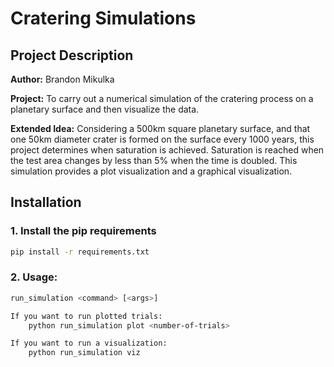 # Cratering Simulations

## Project Description

**Author:**
    Brandon Mikulka

**Project:** To carry out a numerical simulation of the cratering process on a planetary surface and then visualize the data.

**Extended Idea:** Considering a 500km square planetary surface, and that one 50km diameter crater is formed on the surface every 1000 years, this project determines when saturation is achieved. Saturation is reached when the test area changes by less than 5% when the time is doubled. This simulation provides a plot visualization and a graphical visualization.


## Installation

### 1. Install the pip requirements
```bash
pip install -r requirements.txt
```

### 2. Usage:

```bash
run_simulation <command> [<args>]

If you want to run plotted trials:
    python run_simulation plot <number-of-trials>

If you want to run a visualization:
    python run_simulation viz
```
